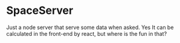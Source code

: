 # SpaceServer
Just a node server that serve some data when asked. Yes It can be calculated in the front-end by react, but where is the fun in that?
